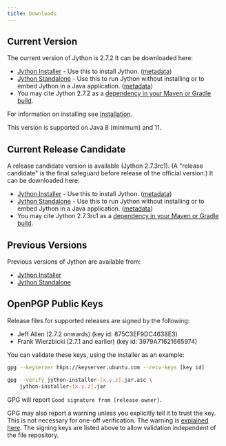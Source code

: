 ```yaml
---
title: Downloads
---
```


## Current Version
The current version of Jython is 2.7.2
It can be downloaded here:
- [Jython Installer](https://repo1.maven.org/maven2/org/python/jython-installer/2.7.2/jython-installer-2.7.2.jar) - Use this to install Jython.
  ([metadata](https://search.maven.org/artifact/org.python/jython-installer/2.7.2/jar))
- [Jython Standalone](https://repo1.maven.org/maven2/org/python/jython-standalone/2.7.2/jython-standalone-2.7.2.jar) - Use this to run Jython without installing or to embed Jython in a Java application.
  ([metadata](https://search.maven.org/artifact/org.python/jython-standalone/2.7.2/jar))
- You may cite Jython 2.7.2 as a
  [dependency in your Maven or Gradle build](https://search.maven.org/artifact/org.python/jython-slim/2.7.2/jar).

For information on installing see [Installation](installation).

This version is supported on Java 8 (minimum) and 11.


## Current Release Candidate
A release candidate version is available (Jython 2.7.3rc1).
(A "release candidate" is the final safeguard before release of the official version.)
It can be downloaded here:
- [Jython Installer](https://repo1.maven.org/maven2/org/python/jython-installer/2.7.3rc1/jython-installer-2.7.3rc1.jar) - Use this to install Jython.
  ([metadata](https://search.maven.org/artifact/org.python/jython-installer/2.7.3rc1/jar))
- [Jython Standalone](https://repo1.maven.org/maven2/org/python/jython-standalone/2.7.3rc1/jython-standalone-2.7.3rc1.jar) - Use this to run Jython without installing or to embed Jython in a Java application.
  ([metadata](https://search.maven.org/artifact/org.python/jython-standalone/2.7.3rc1/jar))
- You may cite Jython 2.7.3rc1 as a
  [dependency in your Maven or Gradle build](https://search.maven.org/artifact/org.python/jython-slim/2.7.3rc1/jar).


## Previous Versions
Previous versions of Jython are available from:
- [Jython Installer](https://search.maven.org/artifact/org.python/jython-installer)
- [Jython Standalone](https://search.maven.org/artifact/org.python/jython-standalone)

## OpenPGP Public Keys

Release files for supported releases are signed by the following:
- Jeff Allen (2.7.2 onwards) (key id: 875C3EF9DC4638E3)
- Frank Wierzbicki (2.7.1 and earlier) (key id: 3979A71621665974) 

You can validate these keys, using the installer as an example:


```bash
gpg --keyserver hkps://keyserver.ubuntu.com --recv-keys [key id]

gpg --verify jython-installer-[x.y.z].jar.asc \
    jython-installer-[x.y.z].jar
```

GPG will report `Good signature from [release owner]`.

GPG may also report a warning unless you explicitly tell it to trust the key.
This is not necessary for one-off verification.
The warning is
[explained here](https://security.stackexchange.com/questions/147447/gpg-why-is-my-trusted-key-not-certified-with-a-trusted-signature). The signing keys are listed above to allow validation independent of the file repository.


